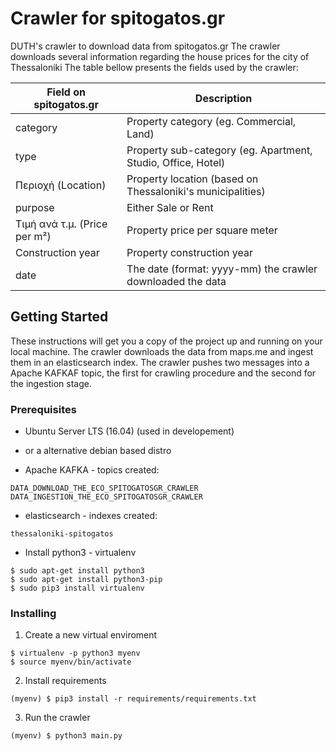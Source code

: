 # Crawler for spitogatos.gr

DUTH's crawler to download data from spitogatos.gr
The crawler downloads several information regarding the house prices for the city of Thessaloniki
The table bellow presents the fields used by the crawler:

| Field on spitogatos.gr  | Description |
| ------------- | ------------- |
| category  | Property category (eg. Commercial, Land)  |
| type  | Property sub-category (eg. Apartment, Studio, Office, Hotel)  |
| Περιοχή (Location)  | Property location (based on Thessaloniki's municipalities)  |
| purpose  | Either Sale or Rent  |
| Τιμή ανά τ.μ. (Price per m²)  | Property price per square meter  |
| Construction year  | Property construction year  |
| date  | The date (format: yyyy-mm) the crawler downloaded the data  |

## Getting Started

These instructions will get you a copy of the project up and running on your local machine. The crawler downloads the data from maps.me and ingest them in an elasticsearch index. The crawler pushes two messages into a Apache KAFKAF topic, the first for crawling procedure and the second for the ingestion stage.

### Prerequisites

- Ubuntu Server LTS (16.04) (used in developement)
- or a alternative debian based distro

- Apache KAFKA - topics created: 
```
DATA_DOWNLOAD_THE_ECO_SPITOGATOSGR_CRAWLER
DATA_INGESTION_THE_ECO_SPITOGATOSGR_CRAWLER
```

- elasticsearch - indexes created:
```
thessaloniki-spitogatos
```

- Install python3 - virtualenv
```
$ sudo apt-get install python3
$ sudo apt-get install python3-pip
$ sudo pip3 install virtualenv
```

### Installing

1. Create a new virtual enviroment
```
$ virtualenv -p python3 myenv
$ source myenv/bin/activate
```

2. Install requirements

```
(myenv) $ pip3 install -r requirements/requirements.txt
```

3. Run the crawler
```
(myenv) $ python3 main.py
```
